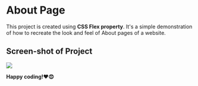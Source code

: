 # About Page

This project is created using **CSS Flex property**. It's a simple demonstration of how to recreate the look and feel of About pages of a website.

## Screen-shot of Project
![](https://github.com/Sriramprasath04/CSS-Minor-Projects/assets/109743739/c27e32fc-23d8-4c5c-9751-454fcb695b5a)

**Happy coding!❤️😍**




